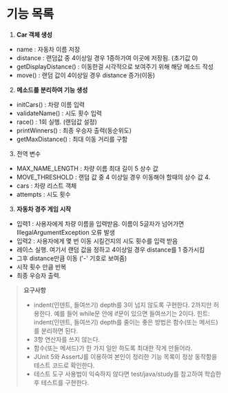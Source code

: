 # 기능 목록

1. **Car 객체 생성**
- name : 자동차 이름 저장
- distance : 랜덤값 중 4이상일 경우 1증하가여 이곳에 저장됨. (초기값 0)
- getDisplayDistance() : 이동한걸 시각적으로 보여주기 위해 해당 메소드 작성
- move() : 랜덤 값이 4이상일 경우 distance 증가(이동)

2. **메소드를 분리하여 기능 생성**
- initCars() : 차량 이름 입력
- validateName() : 시도 횟수 입력
- race() : 1회 실행. (랜덤값 설정)
- printWinners() : 최종 우승자 출력(동순위도)
- getMaxDistance() : 최대 이동 거리를 구함

3. 전역 변수
- MAX_NAME_LENGTH : 차량 이름 최대 길이 5 상수 값
- MOVE_THRESHOLD : 랜덤 값 중 4 이상일 경우 이동해야 할때의 상수 값 4.
- cars : 차량 리스트 객체
- attempts : 시도 횟수

3. **자동차 경주 게임 시작**
- 입력1 : 사용자에게 차량 이름을 입력받음. 이름이 5글자가 넘어가면 IllegalArgumentException 오류 발생
- 입력2 : 사용자에게 몇 번 이동 시킬건지의 시도 횟수를 입력 받음
- 레이스 실행. 여기서 랜덤 값을 정하고 4이상일 경우 distance를 1 증가시킴
- 그후 distance만큼 이동 ('-' 기호로 보여줌)
- 시작 횟수 만큼 반복
- 최종 우승자 출력.

> **요구사항**
> - indent(인덴트, 들여쓰기) depth를 3이 넘지 않도록 구현한다. 2까지만 허용한다.
> 예를 들어 while문 안에 if문이 있으면 들여쓰기는 2이다.
> 힌트: indent(인덴트, 들여쓰기) depth를 줄이는 좋은 방법은 함수(또는 메서드)를 분리하면 된다.
> - 3항 연산자를 쓰지 않는다.
> - 함수(또는 메서드)가 한 가지 일만 하도록 최대한 작게 만들어라.
> - JUnit 5와 AssertJ를 이용하여 본인이 정리한 기능 목록이 정상 동작함을 테스트 코드로 확인한다.
> - 테스트 도구 사용법이 익숙하지 않다면 test/java/study를 참고하여 학습한 후 테스트를 구현한다.